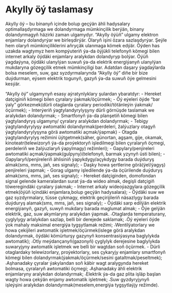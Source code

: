 # Akylly öý taslamasy

Akylly öý – bu binanyň içinde bolup geçýän ähli hadysalary  optimallaşdyrmaga we dolandyrmaga mümkinçilik berýän, binany dolandyrmagyň häzirki zaman ulgamydyr. 
“Akylly öýüň” ulgamy elektron enjamlary dolandyrýar we birleşdirýär. Olaryň işini özara sazlaşdyrýar. Şeýle hem olaryň mümkinçiliklerini aňryçäk ulanmaga kömek edýär. Öýden has uzakda wagtymyz hem kompýuteriň ýa-da öýjükli telefonyň kömegi bilen internet arkaly öýdäki enjamlary aralykdan dolandyryp bolýar. 
Öýüň ýagdaýyna, öýdäki ulanylýan suwuň ýa-da elektrik energiýanyň ulanylýan mukdaryna gözegçilik etmek mümkinçiligi bar.
Adatdan daşary ýagdaýlarda bolsa meselem, suw, gaz syzdyrmalarynda “Akylly öý” diňe bir bize duýdurman, eýsem elektrik togunyň, gazyň ýa-da suwuň öýe gelmesini kesýär.

“Akylly öý” ulgamynyň esasy aýratynlyklary şulardan ybaratdyr:
    - Hereket datçiginiň kömegi bilen çyralary ýakmak/öçürmek;
    - Öý eýeleri öýde “bar ýaly” görkezmek(dürli otaglarda çyralary periodiki/tötänleýin ýakmak/öçürmek);
    - Interýeriň ýagtylandyrylyşyny dürli görnüşde taslamak we aralykdan dolandyrmak;
    - Smartfonyň ýa-da planşetiň kömegi bilen ýagtylandyryş ulgamyny/ çyralary aralykdan dolandyrmak;
    - Tebigy ýagtylandyrylyşy awtomatiki dolandyrmak(perdeleri, žalýuzlary otagyň ýagtylandyrylyşyna görä awtomatiki açmak/ýapmak)
    - Otagda ýagtylandyrylyş režimini üýtgetmek(säher, günortan, agşam, gije, okamak, kinoteatr(telewizoryň ýa-da proýektoryň işledilmegi bilen çyralaryň öçmegi, perdeleriň we žalýuzlaryň ýapylmagy) režimleri);
    - Gapylary/penjireleri awtomatiki açmak/ýapmak(gulpyny)(telefonyň, barmak yzynyň üsti bilen);
    - Gapylaryň/penjireleriň ählisiniň ýapykdygy/açykdygy barada duýduryş almak(sms, mms, jaň, ses signaly);
    - Daşky howa şertlerine görä(ýel/ýagyş) penjireleri ýapmak;
    - Gorag ulgamy işledilende ýa-da öçürilende duýduryş almak(sms, mms, jaň, ses signaly);
    - Hereket datçiginden, domofondan signal gelende kameralardan surat ýa-da wideo almak, degişli datçigiň töweregindäki çyralary ýakmak;
    - Internet arkaly wideoýazgylara gözegçilik etmek(öýüň içindäki enjamlara,bolup geçýän hadysalara);
    - Öýdäki suw we gaz syzdyrmalary, tüsse çykmagy, elektrik geçirijileriň näsazlygy barada duýduryş alamak(sms, mms, jaň, ses signaly);
    - Öýdäki sarp edilýän elektrik energiýanyň, gazyň, suwyň mukdary barada maglumat almak;
    - Öýe gelýän elektrik, gaz, suw akymlaryny aralykdan ýapmak.
    ˗Otaglarda temperaturany, çyglylygy arlalykdan sazlap, belli bir derejede saklamak;
    ˗Öý eýeleri öýde ýok mahaly maksimal energiýa tygşytlamak režimi;
    ˗Wentilýatorlary we howa çekijileri awtomatik işletmek/öçürmek(islege görä aralykdan dolandyrmak, öýdäki kömürturşy gazynyň konsentrasiýasyna baglylykda awtomatik);
    ˗Otly meýdançanyň(gazonyň) çyglylyk derejesine baglylykda suwaryjyny awtomatik işletmek we belli bir wagtdan soň öçürmek.
    - Dürli otaglardaky telewizorlary, proýektorlary, ses çykaryjy enjamlary smartfonyň kömegi bilen dolandyrmak(ýakmak/öçürmek/sesini gataltmak/peseltmek);
    ˗Aşhanadaky çyralar ýakylandan soň käbir wagt aralygynda hereket bolmasa, çyralaryň awtomatiki öçmegi;
    ˗Aşhanadaky ähli elektrik enjamlaryny aralykdan dolandyrmak;
    ˗Elektrik ýa-da gaz plita işläp başlan wagty howa çekýän enjamy awtomatik işletmek;
    ˗Suw gyzdyryjynyň işleýşini aralykdan dolandyrmak(meselem,energiýa tygşytlaýjy režimde).